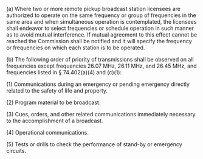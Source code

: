 (a) Where two or more remote pickup broadcast station licensees are authorized to operate on the same frequency or group of frequencies in the same area and when simultaneous operation is contemplated, the licensees shall endeavor to select frequencies or schedule operation in such manner as to avoid mutual interference. If mutual agreement to this effect cannot be reached the Commission shall be notified and it will specify the frequency or frequencies on which each station is to be operated.

(b) The following order of priority of transmissions shall be observed on all frequencies except frequencies 26.07 MHz, 26.11 MHz, and 26.45 MHz, and frequencies listed in § 74.402(a)(4) and (c)(1):

(1) Communications during an emergency or pending emergency directly related to the safety of life and property.

(2) Program material to be broadcast.

(3) Cues, orders, and other related communications immediately necessary to the accomplishment of a broadcast.

(4) Operational communications.

(5) Tests or drills to check the performance of stand-by or emergency circuits.

